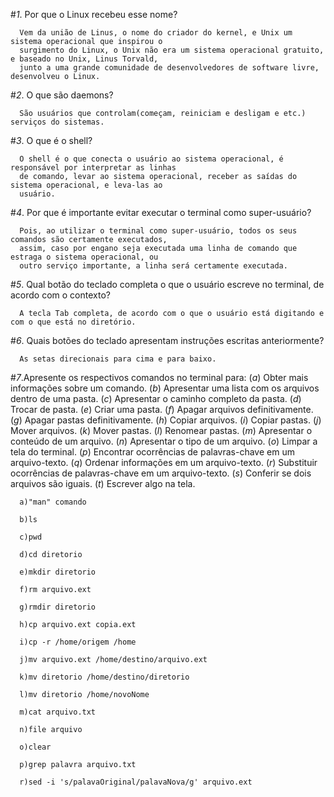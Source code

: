 #*1*. Por que o Linux recebeu esse nome?

      Vem da união de Linus, o nome do criador do kernel, e Unix um sistema operacional que inspirou o
      surgimento do Linux, o Unix não era um sistema operacional gratuito, e baseado no Unix, Linus Torvald,
      junto a uma grande comunidade de desenvolvedores de software livre, desenvolveu o Linux.
      
#*2*. O que são daemons?

      São usuários que controlam(começam, reiniciam e desligam e etc.) serviços do sistemas.
      
#*3*. O que é o shell?  

      O shell é o que conecta o usuário ao sistema operacional, é responsável por interpretar as linhas
      de comando, levar ao sistema operacional, receber as saídas do sistema operacional, e leva-las ao
      usuário.
  

#*4*. Por que é importante evitar executar o terminal como super-usuário?
      
      Pois, ao utilizar o terminal como super-usuário, todos os seus comandos são certamente executados,
      assim, caso por engano seja executada uma linha de comando que estraga o sistema operacional, ou
      outro serviço importante, a linha será certamente executada.

#*5*. Qual botão do teclado completa o que o usuário escreve no terminal, de acordo com o contexto?

      A tecla Tab completa, de acordo com o que o usuário está digitando e com o que está no diretório.

#*6*. Quais botões do teclado apresentam instruções escritas anteriormente?

      As setas direcionais para cima e para baixo.

#*7*.Apresente os respectivos comandos no terminal para: (*a*) Obter mais informações sobre um comando. (*b*) Apresentar uma lista com os arquivos dentro de uma pasta. (*c*) Apresentar o caminho completo da pasta. (*d*) Trocar de pasta. (*e*) Criar uma pasta. (*f*) Apagar arquivos definitivamente. (*g*) Apagar pastas definitivamente. (*h*) Copiar arquivos. (*i*) Copiar pastas. (*j*) Mover arquivos. (*k*) Mover pastas. (*l*) Renomear pastas. (*m*) Apresentar o conteúdo de um arquivo. (*n*) Apresentar o tipo de um arquivo. (*o*) Limpar a tela do terminal. (*p*) Encontrar ocorrências de palavras-chave em um arquivo-texto. (*q*) Ordenar informações em um arquivo-texto. (*r*) Substituir ocorrências de palavras-chave em um arquivo-texto. (*s*) Conferir se dois arquivos são iguais. (*t*) Escrever algo na tela.

      a)"man" comando

      b)ls

      c)pwd

      d)cd diretorio

      e)mkdir diretorio

      f)rm arquivo.ext

      g)rmdir diretorio

      h)cp arquivo.ext copia.ext

      i)cp -r /home/origem /home 
      
      j)mv arquivo.ext /home/destino/arquivo.ext

      k)mv diretorio /home/destino/diretorio

      l)mv diretorio /home/novoNome

      m)cat arquivo.txt

      n)file arquivo

      o)clear

      p)grep palavra arquivo.txt

      r)sed -i 's/palavaOriginal/palavaNova/g' arquivo.ext



      


